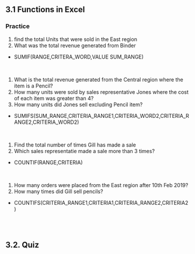 ## 3.1 Functions in Excel

### Practice
1. find the total Units that were sold in the East region
2. What was the total revenue generated from Binder
- SUMIF(RANGE,CRITERA_WORD,VALUE SUM_RANGE)
<br/>

1. What is the total revenue generated from the Central region where the item is a Pencil?
2. How many units were sold by sales representative Jones where the cost of each item was greater than 4?
3. How many units did Jones sell excluding Pencil item?
- SUMIFS(SUM_RANGE,CRITERIA_RANGE1,CRITERIA_WORD2,CRITERIA_RANGE2,CRITERIA_WORD2)
<br/>

1. Find the total number of times Gill has made a sale
2. Which sales representatie made a sale more than 3 times?
- COUNTIF(RANGE,CRITERIA)
<br/>

1. How many orders were placed from the East region after 10th Feb 2019?
2. How many times did Gill sell pencils?
- COUNTIFS(CRITERIA_RANGE1,CRITERIA1,CRITERIA_RANGE2,CRITERIA2)

<br/><br/>

## 3.2. Quiz